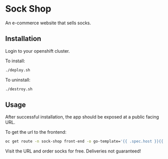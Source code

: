 # Sock Shop

An e-commerce website that sells socks.

## Installation

Login to your openshift cluster. 

To install:

```bash
./deploy.sh
```

To uninstall:

```bash
./destroy.sh
```

## Usage

After successful installation, the app should be exposed at a public facing URL.

To get the url to the frontend:

```bash
oc get route -n sock-shop front-end -o go-template='{{ .spec.host }}{{ println }}'
```

Visit the URL and order socks for free. Deliveries not guaranteed! 




